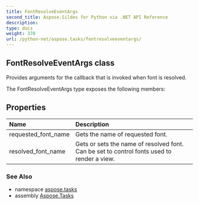 ```yaml
---
title: FontResolveEventArgs
second_title: Aspose.Sildes for Python via .NET API Reference
description: 
type: docs
weight: 370
url: /python-net/aspose.tasks/fontresolveeventargs/
---
```


## FontResolveEventArgs class

Provides arguments for the callback that is invoked when font is resolved.

The FontResolveEventArgs type exposes the following members:
## Properties
| Name | Description |
| :- | :- |
|requested_font_name|Gets the name of requested font.|
|resolved_font_name|Gets or sets the name of resolved font. Can be set to control fonts used to render a view.|

### See Also

* namespace [aspose.tasks](/tasks/python-net/aspose.tasks/)
* assembly [Aspose.Tasks](/tasks/python-net/)

